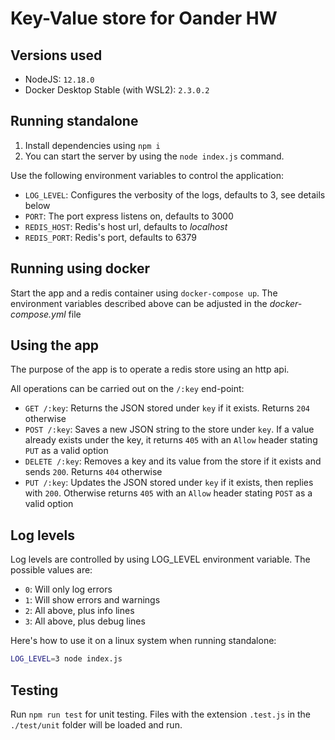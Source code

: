 # Key-Value store for Oander HW

## Versions used

* NodeJS: `12.18.0`
* Docker Desktop Stable (with WSL2): `2.3.0.2`

## Running standalone

1. Install dependencies using `npm i`
2. You can start the server by using the `node index.js` command.

Use the following environment variables to control the application:

* `LOG_LEVEL`: Configures the verbosity of the logs, defaults to 3, see details below
* `PORT`: The port express listens on, defaults to 3000
* `REDIS_HOST`: Redis's host url, defaults to *localhost*
* `REDIS_PORT`: Redis's port, defaults to 6379

## Running using docker

Start the app and a redis container using `docker-compose up`. The environment variables described above can be adjusted in the *docker-compose.yml* file

## Using the app

The purpose of the app is to operate a redis store using an http api.

All operations can be carried out on the `/:key` end-point:
* `GET /:key`: Returns the JSON stored under `key` if it exists. Returns `204` otherwise
* `POST /:key`: Saves a new JSON string to the store under `key`. If a value already exists under the key, it returns `405` with an `Allow` header stating `PUT` as a valid option
* `DELETE /:key`: Removes a key and its value from the store if it exists and sends  `200`. Returns `404` otherwise
* `PUT /:key`: Updates the JSON stored under `key` if it exists, then replies with `200`. Otherwise returns `405` with an `Allow` header stating `POST` as a valid option

## Log levels

Log levels are controlled by using LOG_LEVEL environment variable. The possible values are:

* `0`: Will only log errors
* `1`: Will show errors and warnings
* `2`: All above, plus info lines
* `3`: All above, plus debug lines

Here's how to use it on a linux system when running standalone:
```bash
LOG_LEVEL=3 node index.js
```

## Testing

Run `npm run test` for unit testing. Files with the extension `.test.js` in the `./test/unit` folder will be loaded and run.
